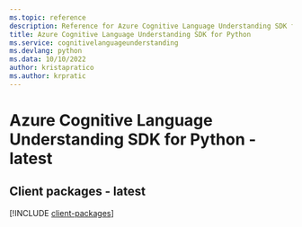 ```yaml
---
ms.topic: reference
description: Reference for Azure Cognitive Language Understanding SDK for Python
title: Azure Cognitive Language Understanding SDK for Python
ms.service: cognitivelanguageunderstanding
ms.devlang: python
ms.data: 10/10/2022
author: kristapratico
ms.author: krpratic
---
```

# Azure Cognitive Language Understanding SDK for Python - latest

## Client packages - latest
[!INCLUDE [client-packages](cognitive-language-understanding-client-index.md)]